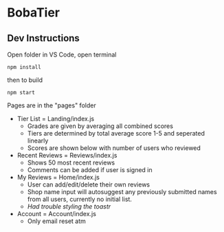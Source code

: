 # BobaTier

## Dev Instructions
Open folder in VS Code, open terminal
```shell
npm install 
```
then to build
```shell
npm start 
```

Pages are in the "pages" folder  
* Tier List = Landing/index.js
  - Grades are given by averaging all combined scores
  - Tiers are determined by total average score 1-5 and seperated linearly
  - Scores are shown below with number of users who reviewed
* Recent Reviews = Reviews/index.js
  - Shows 50 most recent reviews
  - Comments can be added if user is signed in 
* My Reviews = Home/index.js
  - User can add/edit/delete their own reviews
  - Shop name input will autosuggest any previously submitted names from all users, currently no initial list.
  - *Had trouble styling the toastr*
* Account = Account/index.js
  - Only email reset atm
